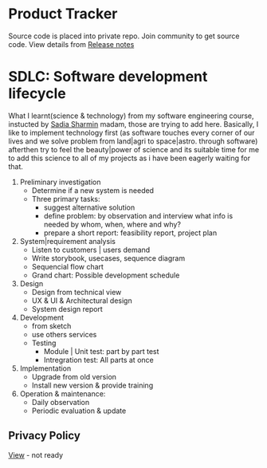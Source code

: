 # Product Tracker
Source code is placed into private repo. Join community to get source code. 
View details from [Release notes](https://github.com/Sakib-Rahman-Bangladesh/product-tracker/releases)

# SDLC: Software development lifecycle
What I learnt(science & technology) from my software engineering course, instucted by [Sadia Sharmin](https://www.researchgate.net/profile/Sadia_Sharmin3) madam, those are trying to add here. 
Basically, I like to implement technology first (as software touches every corner of our lives and we solve problem from land|agri to space|astro. through software) afterthen try to feel the beauty|power of science and its suitable time for me to add this science to all of my projects as i have been eagerly waiting for that.

1. Preliminary investigation
   - Determine if a new system is needed
   - Three primary tasks:
     - suggest alternative solution
     - define problem: by observation and interview what info is needed by whom, when, where and why?
     - prepare a short report: feasibility report, project plan
2. System|requirement analysis
   - Listen to customers | users demand
   - Write storybook, usecases, sequence diagram
   - Sequencial flow chart
   - Grand chart: Possible development schedule
3. Design
   - Design from technical view
   - UX & UI & Architectural design
   - System design report
4. Development
   - from sketch
   - use others services
   - Testing
     - Module | Unit test: part by part test
     - Intregration test: All parts at once
5. Implementation
   - Upgrade from old version
   - Install new version & provide training
6. Operation & maintenance: 
   - Daily observation
   - Periodic evaluation & update

## Privacy Policy ##
[View](https://github.com/Sakib-Rahman-Bangladesh/product-tracker/blob/master/privacy_policy.md) - not ready

